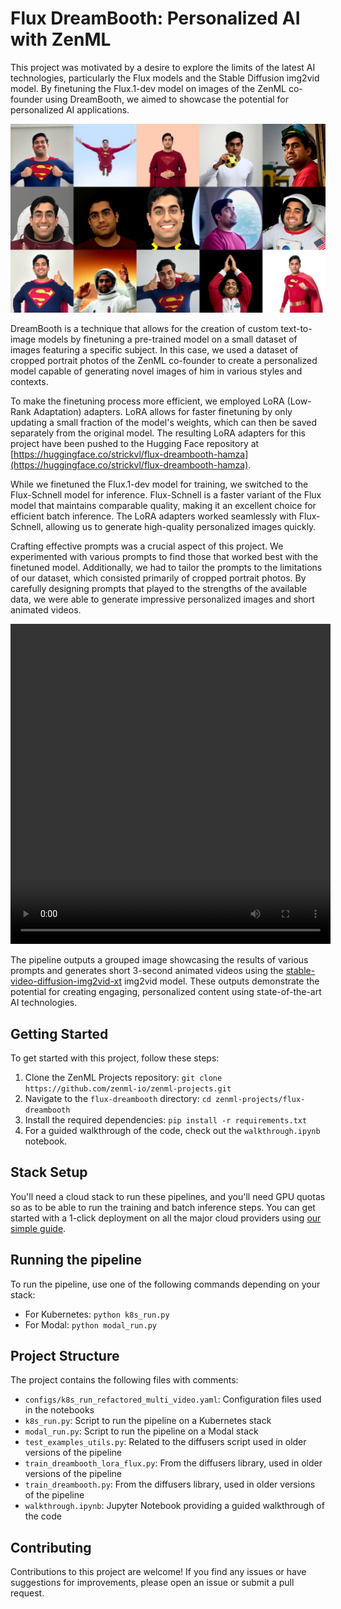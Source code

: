 # Flux DreamBooth: Personalized AI with ZenML

This project was motivated by a desire to explore the limits of the latest AI
technologies, particularly the Flux models and the Stable Diffusion img2vid
model. By finetuning the Flux.1-dev model on images of the ZenML co-founder
using DreamBooth, we aimed to showcase the potential for personalized AI
applications.

![](assets/batch-dreambooth.png)

DreamBooth is a technique that allows for the creation of custom text-to-image models by finetuning a pre-trained model on a small dataset of images featuring a specific subject. In this case, we used a dataset of cropped portrait photos of the ZenML co-founder to create a personalized model capable of generating novel images of him in various styles and contexts.

To make the finetuning process more efficient, we employed LoRA (Low-Rank Adaptation) adapters. LoRA allows for faster finetuning by only updating a small fraction of the model's weights, which can then be saved separately from the original model. The resulting LoRA adapters for this project have been pushed to the Hugging Face repository at [https://huggingface.co/strickvl/flux-dreambooth-hamza](https://huggingface.co/strickvl/flux-dreambooth-hamza).

While we finetuned the Flux.1-dev model for training, we switched to the Flux-Schnell model for inference. Flux-Schnell is a faster variant of the Flux model that maintains comparable quality, making it an excellent choice for efficient batch inference. The LoRA adapters worked seamlessly with Flux-Schnell, allowing us to generate high-quality personalized images quickly.

Crafting effective prompts was a crucial aspect of this project. We experimented
with various prompts to find those that worked best with the finetuned model.
Additionally, we had to tailor the prompts to the limitations of our dataset,
which consisted primarily of cropped portrait photos. By carefully designing
prompts that played to the strengths of the available data, we were able to
generate impressive personalized images and short animated videos.

<video width="512" height="512" controls autoplay loop>
  <source src="assets/hamza_superman.mp4" type="video/mp4">
  Your browser does not support the video tag.
</video>


The pipeline outputs a grouped image showcasing the results of various prompts
and generates short 3-second animated videos using the
[stable-video-diffusion-img2vid-xt](https://huggingface.co/stabilityai/stable-video-diffusion-img2vid-xt)
img2vid model. These outputs demonstrate the potential for creating engaging,
personalized content using state-of-the-art AI technologies.

## Getting Started

To get started with this project, follow these steps:

1. Clone the ZenML Projects repository: `git clone https://github.com/zenml-io/zenml-projects.git`
2. Navigate to the `flux-dreambooth` directory: `cd zenml-projects/flux-dreambooth`
3. Install the required dependencies: `pip install -r requirements.txt`
4. For a guided walkthrough of the code, check out the `walkthrough.ipynb` notebook.

## Stack Setup

You'll need a cloud stack to run these pipelines, and you'll need GPU quotas so
as to be able to run the training and batch inference steps. You can get started
with a 1-click deployment on all the major cloud providers using [our simple
guide](https://docs.zenml.io/how-to/stack-deployment/deploy-a-cloud-stack).

## Running the pipeline

To run the pipeline, use one of the following commands depending on your stack:
   - For Kubernetes: `python k8s_run.py`
   - For Modal: `python modal_run.py`

## Project Structure

The project contains the following files with comments:

- `configs/k8s_run_refactored_multi_video.yaml`: Configuration files used in the notebooks
- `k8s_run.py`: Script to run the pipeline on a Kubernetes stack
- `modal_run.py`: Script to run the pipeline on a Modal stack
- `test_examples_utils.py`: Related to the diffusers script used in older versions of the pipeline
- `train_dreambooth_lora_flux.py`: From the diffusers library, used in older versions of the pipeline
- `train_dreambooth.py`: From the diffusers library, used in older versions of the pipeline
- `walkthrough.ipynb`: Jupyter Notebook providing a guided walkthrough of the code

## Contributing

Contributions to this project are welcome! If you find any issues or have suggestions for improvements, please open an issue or submit a pull request.
